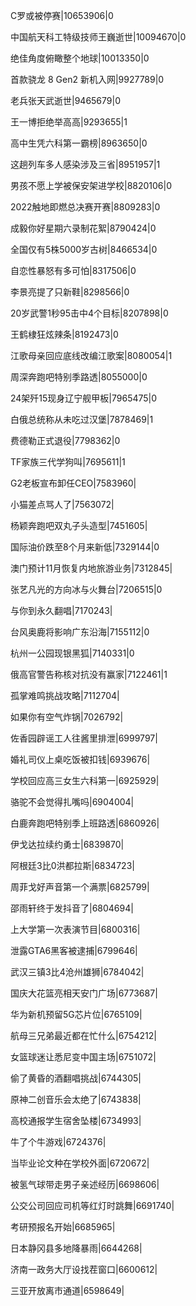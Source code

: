 C罗或被停赛|10653906|0

中国航天科工特级技师王巍逝世|10094670|0

绝佳角度俯瞰整个地球|10013350|0

首款骁龙 8 Gen2 新机入网|9927789|0

老兵张天武逝世|9465679|0

王一博拒绝举高高|9293655|1

高中生凭六科第一霸榜|8963650|0

这趟列车多人感染涉及三省|8951957|1

男孩不愿上学被保安架进学校|8820106|0

2022触地即燃总决赛开赛|8809283|0

成毅你好星期六录制花絮|8790424|0

全国仅有5株5000岁古树|8466534|0

自恋性暴怒有多可怕|8317506|0

李景亮提了只新鞋|8298566|0

20岁武警1秒95击中4个目标|8207898|0

王鹤棣狂炫辣条|8192473|0

江歌母亲回应底线改编江歌案|8080054|1

周深奔跑吧特别季路透|8055000|0

24架歼15现身辽宁舰甲板|7965475|0

白俄总统称从未吃过汉堡|7878469|1

费德勒正式退役|7798362|0

TF家族三代学狗叫|7695611|1

G2老板宣布卸任CEO|7583960|

小猫差点骂人了|7563072|

杨颖奔跑吧双丸子头造型|7451605|

国际油价跌至8个月来新低|7329144|0

澳门预计11月恢复内地旅游业务|7312845|

张艺凡光的方向冰与火舞台|7206515|0

与你到永久翻唱|7170243|

台风奥鹿将影响广东沿海|7155112|0

杭州一公园现银黑狐|7140331|0

俄高官警告称核对抗没有赢家|7122461|1

孤掌难鸣挑战攻略|7112704|

如果你有空气炸锅|7026792|

佐香园辟谣工人往酱里排泄|6999797|

婚礼司仪上桌吃饭被扣钱|6939676|

学校回应高三女生六科第一|6925929|

骆驼不会觉得扎嘴吗|6904004|

白鹿奔跑吧特别季上班路透|6860926|

伊戈达拉续约勇士|6839870|

阿根廷3比0洪都拉斯|6834723|

周菲戈好声音第一个满票|6825799|

邵雨轩终于发抖音了|6804694|

上大学第一次表演节目|6800316|

泄露GTA6黑客被逮捕|6799646|

武汉三镇3比4沧州雄狮|6784042|

国庆大花篮亮相天安门广场|6773687|

华为新机预留5G芯片位|6765109|

航母三兄弟最近都在忙什么|6754212|

女篮球迷让悉尼变中国主场|6751072|

偷了黄昏的酒翻唱挑战|6744305|

原神二创音乐会太绝了|6743838|

高校通报学生宿舍坠楼|6734993|

牛了个牛游戏|6724376|

当毕业论文种在学校外面|6720672|

被氢气球带走男子亲述经历|6698606|

公交公司回应司机等红灯时跳舞|6691740|

考研预报名开始|6685965|

日本静冈县多地降暴雨|6644268|

济南一政务大厅设找茬窗口|6600612|

三亚开放离市通道|6598649|

